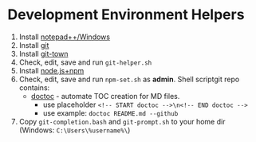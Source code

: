 # Development Environment Helpers

1. Install [notepad++/Windows](https://notepad-plus-plus.org/download/)
1. Install [git](https://git-scm.com/)
1. Install [git-town](http://www.git-town.com/install.html)
1. Check, edit, save and run `git-helper.sh`
1. Install [node.js+npm](https://nodejs.org/en/download/)
1. Check, edit, save and run `npm-set.sh` as **admin**. Shell scriptgit repo contains:
   * [doctoc](https://github.com/thlorenz/doctoc) - 
     automate TOC creation for MD files.
     - use placeholder `<!-- START doctoc -->\n<!-- END doctoc -->`
     - use example: `doctoc README.md --github`
1. Copy `git-completion.bash` and `git-prompt.sh` to your home dir
   (Windows: `C:\Users\%username%\`)
